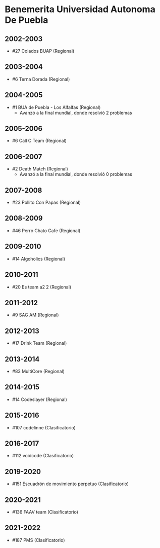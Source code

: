 # Benemerita Universidad Autonoma De Puebla

## 2002-2003

- #27 Colados BUAP (Regional)

## 2003-2004

- #6 Terna Dorada (Regional)

## 2004-2005

- #1 BUA de Puebla - Los Alfalfas (Regional)
  - Avanzó a la final mundial, donde resolvió 2 problemas

## 2005-2006

- #6 Call C Team (Regional)

## 2006-2007

- #2 Death Match (Regional)
  - Avanzó a la final mundial, donde resolvió 0 problemas

## 2007-2008

- #23 Pollito Con Papas (Regional)

## 2008-2009

- #46 Perro Chato Cafe (Regional)

## 2009-2010

- #14 Algoholics (Regional)

## 2010-2011

- #20 Es team a2 2 (Regional)

## 2011-2012

- #9 SAG AM (Regional)

## 2012-2013

- #17 Drink Team (Regional)

## 2013-2014

- #83 MultiCore (Regional)

## 2014-2015

- #14 Codeslayer (Regional)

## 2015-2016

- #107 codelinne (Clasificatorio)

## 2016-2017

- #112 voidcode (Clasificatorio)

## 2019-2020

- #151 Escuadrón de movimiento perpetuo (Clasificatorio)

## 2020-2021

- #136 FAAV team (Clasificatorio)

## 2021-2022

- #187 PMS (Clasificatorio)


